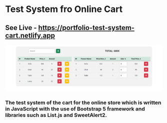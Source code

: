 # Test System fro Online Cart
## See Live - https://portfolio-test-system-cart.netlify.app

![App Screenshot](/img/screenshot.PNG)

### The test system of the cart for the online store which is written in JavaScript with the use of Bootstrap 5 framework and libraries such as List.js and SweetAlert2.
